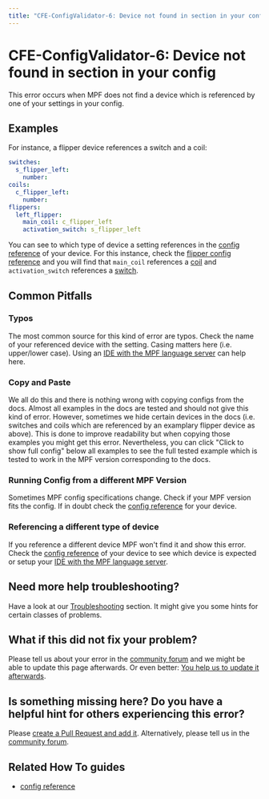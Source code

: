 ```yaml
---
title: "CFE-ConfigValidator-6: Device not found in section in your config"
---
```


# CFE-ConfigValidator-6: Device not found in section in your config

This error occurs when MPF does not find a device which is referenced by
one of your settings in your config.

## Examples

For instance, a flipper device references a switch and a coil:

``` yaml
switches:
  s_flipper_left:
    number:
coils:
  c_flipper_left:
    number:
flippers:
  left_flipper:
    main_coil: c_flipper_left
    activation_switch: s_flipper_left
```

You can see to which type of device a setting references in the
[config reference](../config/index.md) of your
device. For this instance, check the
[flipper config reference](../config/flippers.md) and you will find that `main_coil` references a
[coil](../config/coils.md) and
`activation_switch` references a
[switch](../config/switches.md).

## Common Pitfalls

### Typos

The most common source for this kind of error are typos. Check the name
of your referenced device with the setting. Casing matters here (i.e.
upper/lower case). Using an
[IDE with the MPF language server](../tools/language_server/index.md) can help here.

### Copy and Paste

We all do this and there is nothing wrong with copying configs from the
docs. Almost all examples in the docs are tested and should not give
this kind of error. However, sometimes we hide certain devices in the
docs (i.e. switches and coils which are referenced by an examplary
flipper device as above). This is done to improve readability but when
copying those examples you might get this error. Nevertheless, you can
click "Click to show full config" below all examples to see the full
tested example which is tested to work in the MPF version corresponding
to the docs.

### Running Config from a different MPF Version

Sometimes MPF config specifications change. Check if your MPF version
fits the config. If in doubt check the
[config reference](../config/index.md) for
your device.

### Referencing a different type of device

If you reference a different device MPF won't find it and show this
error. Check the [config reference](../config/index.md) of your device to see which device is expected or setup your
[IDE with the MPF language server](../tools/language_server/index.md).

## Need more help troubleshooting?

Have a look at our [Troubleshooting](../troubleshooting/index.md) section. It might give you some hints for certain classes of
problems.

## What if this did not fix your problem?

Please tell us about your error in the [community forum](../community/index.md) and we might
be able to update this page afterwards. Or even better:
[You help us to update it afterwards](../about/help_docs.md).

## Is something missing here? Do you have a helpful hint for others experiencing this error?

Please
[create a Pull Request and add it](../about/help_docs.md). Alternatively, please tell us in the [community forum](../community/index.md).

## Related How To guides

* [config reference](../config/index.md)
